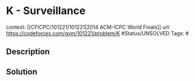 # K - Surveillance

contest: [[CFICPC/101221/101221|2014 ACM-ICPC World Finals]]
url: https://codeforces.com/gym/101221/problem/K
#Status/UNSOLVED
Tags: #

## Description

## Solution


